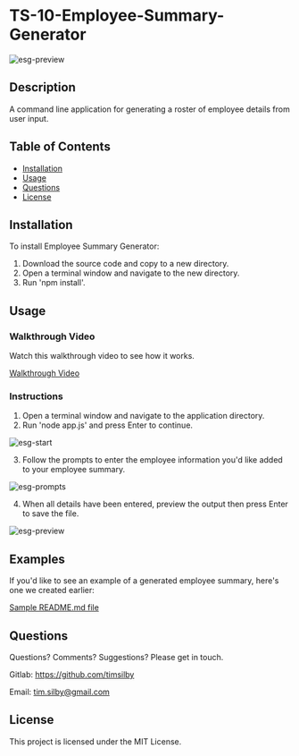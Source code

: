 # TS-10-Employee-Summary-Generator


![esg-preview](https://user-images.githubusercontent.com/69242373/97165287-316f9f00-17cf-11eb-9bf9-d90fe44bcd14.png)


## Description
A command line application for generating a roster of employee details from user input.


## Table of Contents
* [Installation](#installation)
* [Usage](#usage)
* [Questions](#questions)
* [License](#license)


## Installation
To install Employee Summary Generator:

1. Download the source code and copy to a new directory.
2. Open a terminal window and navigate to the new directory.
3. Run 'npm install'.


## Usage

### Walkthrough Video
Watch this walkthrough video to see how it works.

[Walkthrough Video](https://drive.google.com/file/d/1IACS8C0co7ddnCulv1ZZN50yR_olFAys/view)

### Instructions
1. Open a terminal window and navigate to the application directory.
2. Run 'node app.js' and press Enter to continue.

![esg-start](https://user-images.githubusercontent.com/69242373/97165289-32083580-17cf-11eb-816e-49ab7036871a.png)

3. Follow the prompts to enter the employee information you'd like added to your employee summary.

![esg-prompts](https://user-images.githubusercontent.com/69242373/97165288-316f9f00-17cf-11eb-89e5-e1519bcaa268.png)

4. When all details have been entered, preview the output then press Enter to save the file.

![esg-preview](https://user-images.githubusercontent.com/69242373/97165287-316f9f00-17cf-11eb-9bf9-d90fe44bcd14.png)


## Examples
If you'd like to see an example of a generated employee summary, here's one we created earlier:

[Sample README.md file](./sample-output/team.html)


## Questions
Questions? Comments? Suggestions? Please get in touch.

Gitlab: https://github.com/timsilby

Email: [tim.silby@gmail.com](mailto:tim.silby@gmail.com)


## License
This project is licensed under the MIT License.
